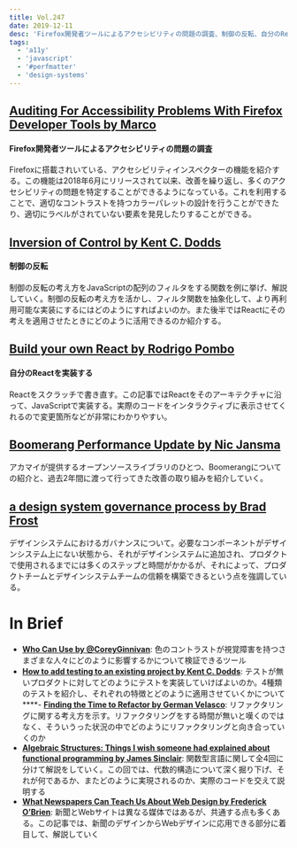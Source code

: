 ```yaml
---
title: Vol.247
date: 2019-12-11
desc: 'Firefox開発者ツールによるアクセシビリティの問題の調査、制御の反転、自分のReactを実装する、ほか計10リンク'
tags:
  - 'a11y'
  - 'javascript'
  - '#perfmatter'
  - 'design-systems'
---
```


## [Auditing For Accessibility Problems With Firefox Developer Tools by Marco](https://marcozehe.de/2019/11/29/auditing-for-accessibility-problems-with-firefox-developer-tools/)

#### Firefox開発者ツールによるアクセシビリティの問題の調査
Firefoxに搭載されいている、アクセシビリティインスペクターの機能を紹介する。この機能は2018年6月にリリースされて以来、改善を繰り返し、多くのアクセシビリティの問題を特定することができるようになっている。これを利用することで、適切なコントラストを持つカラーパレットの設計を行うことができたり、適切にラベルがされていない要素を発見したりすることができる。

## [Inversion of Control by Kent C. Dodds](https://kentcdodds.com/blog/inversion-of-control)

#### 制御の反転
制御の反転の考え方をJavaScriptの配列のフィルタをする関数を例に挙げ、解説していく。制御の反転の考え方を活かし、フィルタ関数を抽象化して、より再利用可能な実装にするにはどのようにすればよいのか。また後半ではReactにその考えを適用させたときにどのように活用できるのか紹介する。

## [Build your own React by Rodrigo Pombo](https://pomb.us/build-your-own-react/)

#### 自分のReactを実装する
Reactをスクラッチで書き直す。この記事ではReactをそのアーキテクチャに沿って、JavaScriptで実装する。実際のコードをインタラクティブに表示させてくれるので変更箇所などが非常にわかりやすい。

## [Boomerang Performance Update by Nic Jansma](https://calendar.perfplanet.com/2019/boomerang-performance-update/)

アカマイが提供するオープンソースライブラリのひとつ、Boomerangについての紹介と、過去2年間に渡って行ってきた改善の取り組みを紹介していく。

## [a design system governance process by Brad Frost](https://bradfrost.com/blog/post/a-design-system-governance-process/)

デザインシステムにおけるガバナンスについて。必要なコンポーネントがデザインシステム上にない状態から、それがデザインシステムに追加され、プロダクトで使用されるまでには多くのステップと時間がかかるが、それによって、プロダクトチームとデザインシステムチームの信頼を構築できるという点を強調している。

# In Brief
- [**Who Can Use by @CoreyGinnivan**](https://whocanuse.com/): 色のコントラストが視覚障害を持つさまざまな人々にどのように影響するかについて検証できるツール
- [**How to add testing to an existing project by Kent C. Dodds**](https://kentcdodds.com/blog/how-to-add-testing-to-an-existing-project): テストが無いプロダクトに対してどのようにテストを実装していけばよいのか。4種類のテストを紹介し、それぞれの特徴とどのように適用させていくかについて
****- [**Finding the Time to Refactor by German Velasco**](https://thoughtbot.com/blog/finding-the-time-to-refactor): リファクタリングに関する考え方を示す。リファクタリングをする時間が無いと嘆くのではなく、そういうった状況の中でどのようにリファクタリングと向き合っていくのか
- [**Algebraic Structures: Things I wish someone had explained about functional programming by James Sinclair**](https://jrsinclair.com/articles/2019/algebraic-structures-what-i-wish-someone-had-explained-about-functional-programming/): 関数型言語に関して全4回に分けて解説をしていく。この回では、代数的構造について深く掘り下げ、それが何であるか、またどのように実現されるのか、実際のコードを交えて説明する
- [**What Newspapers Can Teach Us About Web Design by Frederick O’Brien**](https://www.smashingmagazine.com/2019/11/newspapers-teach-web-design/): 新聞とWebサイトは異なる媒体ではあるが、共通する点も多くある。この記事では、新聞のデザインからWebデザインに応用できる部分に着目して、解説していく

